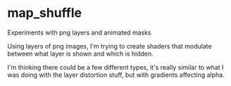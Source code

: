 # map_shuffle
Experiments with png layers and animated masks

Using layers of png images, I'm trying to create shaders that modulate between what layer is shown and which is hidden. 

I'm thinking there could be a few different types, it's really similar to what I was doing with the layer distortion stuff, but with gradients affecting alpha.
